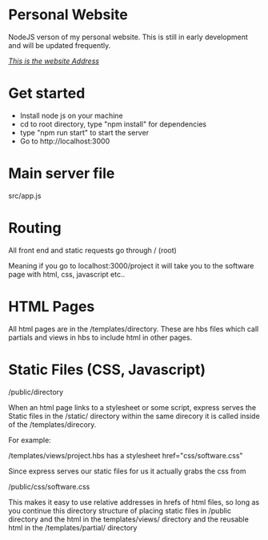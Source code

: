 # Personal Website
NodeJS verson of my personal website. This is still in early development and will be updated frequently.

 *[This is the website Address](https://qiugu-he.herokuapp.com)*

# Get started
- Install node js on your machine
- cd to root directory, type "npm install" for dependencies
- type "npm run start" to start the server
- Go to http://localhost:3000

# Main server file
src/app.js

# Routing
All front end and static requests go through / (root)

Meaning if you go to localhost:3000/project it will take you to the software page with html, css, javascript etc..

# HTML Pages
All html pages are in the /templates/directory. These are hbs files which call partials and views in hbs to include html in other pages.

# Static Files (CSS, Javascript)
/public/directory

When an html page links to a stylesheet or some script, express serves the Static files in the /static/ directory within the same direcory it is called inside of the /templates/direcory.

For example:

/templates/views/project.hbs has a stylesheet href="css/software.css"

Since express serves our static files for us it actually grabs the css from

/public/css/software.css

This makes it easy to use relative addresses in hrefs of html files, so long as you continue this directory structure of placing static files in /public directory and the html in the templates/views/ directory and the reusable html in the /templates/partial/ directory
